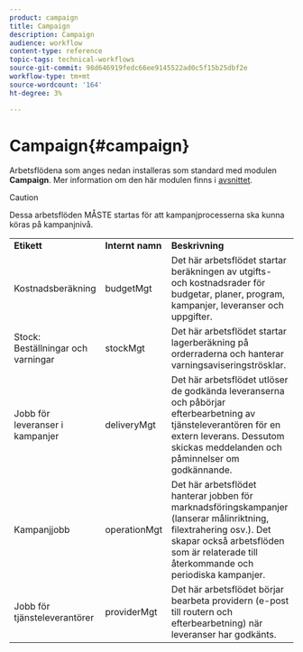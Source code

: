 ```yaml
---
product: campaign
title: Campaign
description: Campaign
audience: workflow
content-type: reference
topic-tags: technical-workflows
source-git-commit: 98d646919fedc66ee9145522ad0c5f15b25dbf2e
workflow-type: tm+mt
source-wordcount: '164'
ht-degree: 3%

---
```



# Campaign{#campaign}

Arbetsflödena som anges nedan installeras som standard med modulen **Campaign**. Mer information om den här modulen finns i [avsnittet](../../campaign/using/designing-marketing-campaigns.md).

>[!CAUTION]
>
>Dessa arbetsflöden MÅSTE startas för att kampanjprocesserna ska kunna köras på kampanjnivå.

<table> 
 <tbody> 
  <tr> 
   <td> <strong>Etikett</strong><br /> </td> 
   <td> <strong>Internt namn</strong><br /> </td> 
   <td> <strong>Beskrivning</strong><br /> </td> 
  </tr> 
  <tr> 
   <td> <span class="uicontrol">Kostnadsberäkning</span> <br /> </td> 
   <td> <span class="uicontrol">budgetMgt</span> <br /> </td> 
   <td> Det här arbetsflödet startar beräkningen av utgifts- och kostnadsrader för budgetar, planer, program, kampanjer, leveranser och uppgifter.<br /> </td> 
  </tr> 
  <tr> 
   <td> <span class="uicontrol">Stock: Beställningar och varningar</span> <br /> </td> 
   <td> <span class="uicontrol">stockMgt</span> <br /> </td> 
   <td> Det här arbetsflödet startar lagerberäkning på orderraderna och hanterar varningsaviseringströsklar.<br /> </td> 
  </tr> 
  <tr> 
   <td> <span class="uicontrol">Jobb för leveranser i kampanjer</span> <br /> </td> 
   <td> <span class="uicontrol">deliveryMgt</span> <br /> </td> 
   <td> Det här arbetsflödet utlöser de godkända leveranserna och påbörjar efterbearbetning av tjänsteleverantören för en extern leverans. Dessutom skickas meddelanden och påminnelser om godkännande.<br /> </td> 
  </tr> 
  <tr> 
   <td> <span class="uicontrol">Kampanjjobb</span> <br /> </td> 
   <td> <span class="uicontrol">operationMgt</span> <br /> </td> 
   <td> Det här arbetsflödet hanterar jobben för marknadsföringskampanjer (lanserar målinriktning, filextrahering osv.). Det skapar också arbetsflöden som är relaterade till återkommande och periodiska kampanjer.<br /> </td> 
  </tr> 
  <tr> 
   <td> <span class="uicontrol">Jobb för tjänsteleverantörer</span> <br /> </td> 
   <td> <span class="uicontrol">providerMgt</span> <br /> </td> 
   <td> Det här arbetsflödet börjar bearbeta providern (e-post till routern och efterbearbetning) när leveranser har godkänts. <br /> </td> 
  </tr> 
 </tbody> 
</table>

